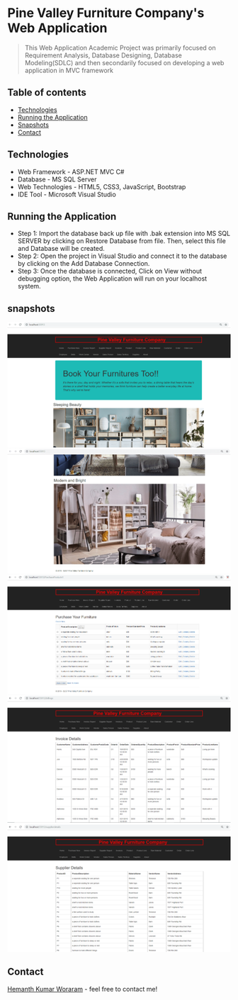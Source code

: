 # Pine Valley Furniture Company's Web Application

> This Web Application Academic Project was primarily focused on Requirement Analysis, Database Designing, Database Modeling(SDLC) and then secondarily focused on developing a web application in MVC framework

## Table of contents
* [Technologies](#technologies)
* [Running the Application](#running-the-application)
* [Snapshots](#snapshots)
* [Contact](#contact)

## Technologies
* Web Framework - ASP.NET MVC C#
* Database - MS SQL Server
* Web Technologies - HTML5, CSS3, JavaScript, Bootstrap
* IDE Tool - Microsoft Visual Studio

## Running the Application
* Step 1: Import the database back up file with .bak extension into MS SQL SERVER by clicking on Restore Database from file. Then, select this file and Database will be created.
* Step 2: Open the project in Visual Studio and connect it to the database by clicking on the Add Database Connection.
* Step 3: Once the database is connected, Click on View without debugging option, the Web Application will run on your localhost system.

## snapshots
![Example snapshot](./snapshot/p1.png) 
![Example snapshot](./snapshot/p2.png)
![Example snapshot](./snapshot/p3.png)
![Example snapshot](./snapshot/p4.png)
![Example snapshot](./snapshot/p5.png)

## Contact
[Hemanth Kumar Woraram](https://hemanthkumarw.com/) - feel free to contact me!
